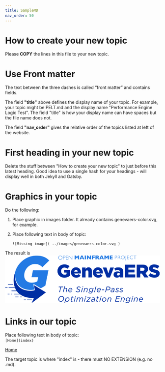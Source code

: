 ```yaml
---
title: SampleMD
nav_order: 50
---
```

# How to create your new topic
Please **COPY** the lines in this file to your new topic.  

# Use Front matter
The text between the three dashes is called “front matter” and contains fields.

The field **"title"** above defines the display name of your topic.
For example, your topic might be PELT.md and the display name "Performance Engine Logic Test". 
The field "title" is how your display name can have spaces but the file name does not.

The field **"nav_order"** gives the relative order of the topics listed at left of the website.

# First heading in your new topic
Delete the stuff between "How to create your new topic" to just before this latest heading.  Good idea to use a single hash for your headings - will display well in both Jekyll and Gatsby.

# Graphics in your topic

Do the following:

1.  Place graphic in images folder. It already contains genevaers-color.svg, for example.
1.  Place following text in body of topic: 

    ````````  
    ![Missing image]( ../images/genevaers-color.svg )
    ````````

The result is ![Missing image]( ../images/genevaers-color.svg )
  
# Links in our topic

Place following text in body of topic:  
    ````
        [Home](index)
    ````

[Home](index)

The target topic is where "index" is - there must NO EXTENSION (e.g. no .md).

